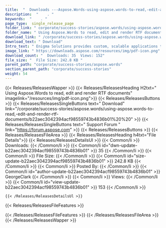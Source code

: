 ```yaml
---
title:  "  Downloads ---Aspose.Words-using-aspose.words-to-read,-edit-and-render-rtf-documents . " 
description:  "    . " 
keywords:  "    . " 
page_type:  single_release_page
folder_link: " corporate/success-stories/aspose.words/using-aspose.words-to-read,-edit-and-render-rtf-documents/"
folder_name: " Using Aspose.Words to read, edit and render RTF documents"
download_link: " /corporate/success-stories/aspose.words/using-aspose.words-to-read,-edit-and-render-rtf-documents/b22aec3042394acf98559743b4836b01"
download_text: " Download"
Intro_text: " Enigma Solutions provides custom, scalable applications to clients all over the ..."
image_link: " https://downloads.aspose.com/resources/img/pdf-icon.png"
download_count: "  Downloads: 35  Views: 152"
file_size: "  File Size: 242.8 KB "
parent_path: "corporate/success-stories/aspose.words"
section_parent_path: "corporate/success-stories"
weight: 54 
---
```


{{< Releases/ReleasesWapper >}}
  {{< Releases/ReleasesHeading H2txt=" Using Aspose.Words to read, edit and render RTF documents" imagelink="/resources/img/pdf-icon.png">}}
  {{< Releases/ReleasesButtons >}}
    {{< Releases/ReleasesSingleButtons text=" Download" link="/corporate/success-stories/aspose.words/using-aspose.words-to-read,-edit-and-render-rtf-documents/b22aec3042394acf98559743b4836b01%20%20" >}}
    {{< Releases/ReleasesSingleButtons text=" Support Forum " link="https://forum.aspose.com" >}}
  {{< Releases/ReleasesButtons >}}
  {{< Releases/ReleasesFileArea >}}
    {{< Releases/ReleasesHeading h4txt="File Details">}}
    {{< Releases/ReleasesDetailsUl >}}
            {{< Common/li  >}} Downloads: {{< /Common/li >}} 
      {{< Common/li id="dwn-update-b22aec3042394acf98559743b4836b01" >}} 35 {{< /Common/li >}} 
      {{< Common/li  >}} File Size: {{< /Common/li >}} 
      {{< Common/li id="size-update-b22aec3042394acf98559743b4836b01" >}} 242.8 KB {{< /Common/li >}} 
      {{< Common/li  >}} Posted By: {{< /Common/li >}} 
      {{< Common/li id="author-update-b22aec3042394acf98559743b4836b01" >}} GeorgeClark {{< /Common/li >}} 
      {{< Common/li  >}} Views: {{< /Common/li >}} 
      {{< Common/li id="view-update-b22aec3042394acf98559743b4836b01" >}} 153 {{< /Common/li >}} 

    {{< /Releases/ReleasesDetailsUl >}}

  {{< Releases/ReleasesFileFeatures >}}
      
  {{< /Releases/ReleasesFileFeatures >}}
 {{< /Releases/ReleasesFileArea >}}
{{< /Releases/ReleasesWapper >}}


